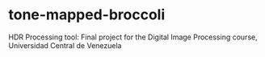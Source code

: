 # tone-mapped-broccoli
HDR Processing tool: Final project for the Digital Image Processing course, Universidad Central de Venezuela
